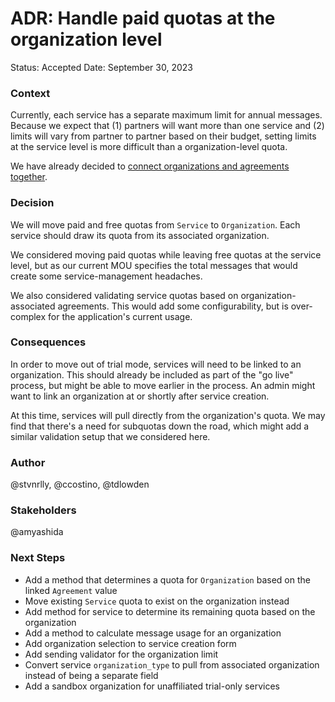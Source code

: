 # ADR: Handle paid quotas at the organization level

Status: Accepted
Date: September 30, 2023

### Context

Currently, each service has a separate maximum limit for annual messages. Because we expect that (1) partners will want more than one service and (2) limits will vary from partner to partner based on their budget, setting limits at the service level is more difficult than a organization-level quota.

We have already decided to [connect organizations and agreements together](.docs/adrs/0005-agreement-data-model.md).

### Decision

We will move paid and free quotas from `Service` to `Organization`. Each service should draw its quota from its associated organization.

We considered moving paid quotas while leaving free quotas at the service level, but as our current MOU specifies the total messages that would create some service-management headaches.

We also considered validating service quotas based on organization-associated agreements. This would add some configurability, but is over-complex for the application's current usage.

### Consequences

In order to move out of trial mode, services will need to be linked to an organization. This should already be included as part of the "go live" process, but might be able to move earlier in the process. An admin might want to link an organization at or shortly after service creation.

At this time, services will pull directly from the organization's quota. We may find that there's a need for subquotas down the road, which might add a similar validation setup that we considered here.

### Author

@stvnrlly, @ccostino, @tdlowden 

### Stakeholders

@amyashida 

### Next Steps

- Add a method that determines a quota for `Organization` based on the linked `Agreement` value
- Move existing `Service` quota to exist on the organization instead
- Add method for service to determine its remaining quota based on the organization
- Add a method to calculate message usage for an organization
- Add organization selection to service creation form
- Add sending validator for the organization limit
- Convert service `organization_type` to pull from associated organization instead of being a separate field
- Add a sandbox organization for unaffiliated trial-only services